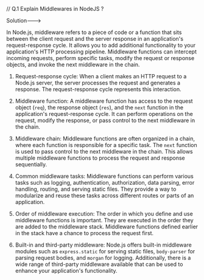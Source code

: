 // Q.1 Explain Middlewares in NodeJS ?

Solution--->

In Node.js, middleware refers to a piece of code or a function that sits between the client request and the server response in an application's request-response cycle. It allows you to add additional functionality to your application's HTTP processing pipeline. Middleware functions can intercept incoming requests, perform specific tasks, modify the request or response objects, and invoke the next middleware in the chain.


1. Request-response cycle: When a client makes an HTTP request to a Node.js server, the server processes the request and generates a response. The request-response cycle represents this interaction.

2. Middleware function: A middleware function has access to the request object (`req`), the response object (`res`), and the `next` function in the application's request-response cycle. It can perform operations on the request, modify the response, or pass control to the next middleware in the chain.

3. Middleware chain: Middleware functions are often organized in a chain, where each function is responsible for a specific task. The `next` function is used to pass control to the next middleware in the chain. This allows multiple middleware functions to process the request and response sequentially.

4. Common middleware tasks: Middleware functions can perform various tasks such as logging, authentication, authorization, data parsing, error handling, routing, and serving static files. They provide a way to modularize and reuse these tasks across different routes or parts of an application.

5. Order of middleware execution: The order in which you define and use middleware functions is important. They are executed in the order they are added to the middleware stack. Middleware functions defined earlier in the stack have a chance to process the request first.

6. Built-in and third-party middleware: Node.js offers built-in middleware modules such as `express.static` for serving static files, `body-parser` for parsing request bodies, and `morgan` for logging. Additionally, there is a wide range of third-party middleware available that can be used to enhance your application's functionality.

